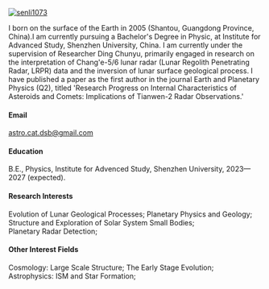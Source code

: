 

[![senli1073](https://img.shields.io/badge/senli1073-github-blue?logo=github)](https://github.com/senli1073)

I born on the surface of the Earth in 2005 (Shantou, Guangdong Province, China).I am currently pursuing a Bachelor's Degree in Physic, at Institute for Advanced Study, Shenzhen University, China. I am currently under the supervision of Researcher Ding Chunyu, primarily engaged in research on the interpretation of Chang'e-5/6 lunar radar (Lunar Regolith Penetrating Radar, LRPR) data and the inversion of lunar surface geological process. I have published a paper as the first author in the journal Earth and Planetary Physics (Q2), titled 'Research Progress on Internal Characteristics of Asteroids and Comets: Implications of Tianwen-2 Radar Observations.'

#### Email
astro.cat.dsb@gmail.com

#### Education
B.E., Physics, Institute for Advenced Study, Shenzhen University, 2023—2027 (expected).

#### Research Interests
Evolution of Lunar Geological Processes; Planetary Physics and Geology;\
Structure and Exploration of Solar System Small Bodies;\
Planetary Radar Detection;

#### Other Interest Fields
Cosmology: Large Scale Structure; The Early Stage Evolution;\
Astrophysics: ISM and Star Formation;

